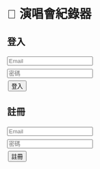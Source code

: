 <!DOCTYPE html>
<html lang="zh-Hant">
<head>
<meta charset="UTF-8">
<title>演唱會紀錄器</title>
<style>
  body { font-family: Arial; padding: 10px; }
  input, textarea { margin: 4px 0; width: 200px; }
  button { margin: 2px; }
  img { max-width: 120px; display:block; margin-top:4px; }
  li { border:1px solid #ccc; padding:8px; margin:6px 0; list-style:none; }
</style>
</head>
<body>

<h1>🎵 演唱會紀錄器</h1>

<div id="loginDiv">
  <h2>登入</h2>
  <form id="loginForm">
    <input type="email" name="email" placeholder="Email" required><br>
    <input type="password" name="password" placeholder="密碼" required><br>
    <button type="submit">登入</button>
  </form>

  <h2>註冊</h2>
  <form id="signupForm">
    <input type="email" name="email" placeholder="Email" required><br>
    <input type="password" name="password" placeholder="密碼" required><br>
    <button type="submit">註冊</button>
  </form>
</div>

<div id="appDiv" style="display:none">
  <button id="logoutBtn">登出</button>

  <h2>新增 / 編輯演唱會紀錄</h2>
  <form id="recordForm">
    <input type="text" name="artist" placeholder="表演者/活動名稱" required><br>
    <input type="datetime-local" name="datetime" required><br>
    <input type="number" name="price" placeholder="票價"><br>
    <input type="text" name="seat" placeholder="座位/區域"><br>
    <input type="text" name="venue" placeholder="場地"><br>
    <textarea name="notes" placeholder="備註"></textarea><br>
    <input type="file" id="imageInput" accept="image/*"><br>
    <button type="submit">儲存</button>
  </form>

  <h2>我的紀錄</h2>
  <ul id="recordsList"></ul>
</div>

<script type="module">
import { initializeApp } from "https://www.gstatic.com/firebasejs/10.12.2/firebase-app.js";
import { getAuth, createUserWithEmailAndPassword, signInWithEmailAndPassword, signOut, onAuthStateChanged } from "https://www.gstatic.com/firebasejs/10.12.2/firebase-auth.js";
import { getFirestore, collection, addDoc, getDocs, query, where, deleteDoc, doc, updateDoc } from "https://www.gstatic.com/firebasejs/10.12.2/firebase-firestore.js";
import { getStorage, ref, uploadBytes, getDownloadURL } from "https://www.gstatic.com/firebasejs/10.12.2/firebase-storage.js";

// ===== 換成你的 Firebase config =====
const firebaseConfig = {
  apiKey: "YOUR_API_KEY",
  authDomain: "YOUR_PROJECT_ID.firebaseapp.com",
  projectId: "YOUR_PROJECT_ID",
  storageBucket: "YOUR_PROJECT_ID.appspot.com",
  messagingSenderId: "YOUR_SENDER_ID",
  appId: "YOUR_APP_ID"
};

const app = initializeApp(firebaseConfig);
const auth = getAuth(app);
const db = getFirestore(app);
const storage = getStorage(app);

const loginDiv = document.getElementById("loginDiv");
const appDiv = document.getElementById("appDiv");
const loginForm = document.getElementById("loginForm");
const signupForm = document.getElementById("signupForm");
const logoutBtn = document.getElementById("logoutBtn");
const recordForm = document.getElementById("recordForm");
const recordsList = document.getElementById("recordsList");
const imageInput = document.getElementById("imageInput");

let editingId = null;
let editingImageUrl = null;

// ===== 監聽登入狀態 =====
onAuthStateChanged(auth, user => {
  if(user){
    loginDiv.style.display="none";
    appDiv.style.display="block";
    loadRecords(user.uid);
  } else {
    loginDiv.style.display="block";
    appDiv.style.display="none";
  }
});

// ===== 註冊 =====
signupForm.addEventListener("submit", async e=>{
  e.preventDefault();
  const email = signupForm["email"].value;
  const password = signupForm["password"].value;
  try{
    await createUserWithEmailAndPassword(auth,email,password);
    alert("註冊成功！");
    signupForm.reset();
  }catch(err){
    alert("註冊失敗："+err.message);
  }
});

// ===== 登入 =====
loginForm.addEventListener("submit", async e=>{
  e.preventDefault();
  const email = loginForm["email"].value;
  const password = loginForm["password"].value;
  try{
    await signInWithEmailAndPassword(auth,email,password);
    loginForm.reset();
  }catch(err){
    alert("登入失敗："+err.message);
  }
});

// ===== 登出 =====
logoutBtn.addEventListener("click", async ()=>{ await signOut(auth); });

// ===== 新增/編輯紀錄 =====
recordForm.addEventListener("submit", async e=>{
  e.preventDefault();
  const user = auth.currentUser;
  if(!user) return;

  let imageUrl = editingImageUrl || "";
  const file = imageInput.files[0];
  if(file){
    const storageRef = ref(storage, `images/${user.uid}_${Date.now()}_${file.name}`);
    await uploadBytes(storageRef,file);
    imageUrl = await getDownloadURL(storageRef);
  }

  const data = {
    uid: user.uid,
    artist: recordForm["artist"].value,
    datetime: recordForm["datetime"].value,
    price: recordForm["price"].value,
    seat: recordForm["seat"].value,
    venue: recordForm["venue"].value,
    notes: recordForm["notes"].value,
    image: imageUrl,
    createdAt: new Date()
  };

  try{
    if(editingId){
      await updateDoc(doc(db,"concerts",editingId),data);
      editingId = null;
      editingImageUrl = null;
    } else {
      await addDoc(collection(db,"concerts"),data);
    }
    recordForm.reset();
    loadRecords(user.uid);
  }catch(err){ alert("儲存失敗："+err.message);}
});

// ===== 載入紀錄 =====
async function loadRecords(uid){
  recordsList.innerHTML="";
  const q = query(collection(db,"concerts"),where("uid","==",uid));
  const snap = await getDocs(q);
  snap.forEach(docSnap=>{
    const d = docSnap.data();
    const li = document.createElement("li");
    li.innerHTML = `<strong>${d.artist}</strong> (${d.datetime})<br>
                    票價:${d.price} 座位:${d.seat} 場地:${d.venue}<br>
                    備註:${d.notes}<br>`;
    if(d.image) li.innerHTML += `<img src="${d.image}"><br>`;
    const editBtn = document.createElement("button"); editBtn.textContent="編輯";
    editBtn.onclick = ()=> startEdit(docSnap.id,d);
    const delBtn = document.createElement("button"); delBtn.textContent="刪除";
    delBtn.onclick = async ()=>{ await deleteDoc(doc(db,"concerts",docSnap.id)); loadRecords(uid); };
    li.appendChild(editBtn);
    li.appendChild(delBtn);
    recordsList.appendChild(li);
  });
}

// ===== 編輯紀錄 =====
function startEdit(id,data){
  editingId = id;
  editingImageUrl = data.image || null;
  recordForm["artist"].value = data.artist;
  recordForm["datetime"].value = data.datetime;
  recordForm["price"].value = data.price;
  recordForm["seat"].value = data.seat;
  recordForm["venue"].value = data.venue;
  recordForm["notes"].value = data.notes;
}

</script>
</body>
</html>



